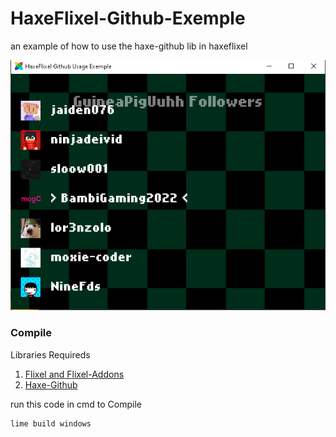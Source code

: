 # HaxeFlixel-Github-Exemple
 an example of how to use the haxe-github lib in haxeflixel
 
![screen](img/e.PNG)

### Compile
Libraries Requireds
1. [Flixel and Flixel-Addons](https://haxeflixel.com/documentation/install-haxeflixel/)
2. [Haxe-Github](https://github.com/GuineaPigUuhh/haxe-github)

run this code in cmd to Compile
```bash
lime build windows
```